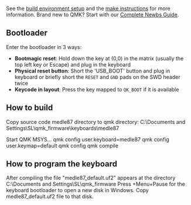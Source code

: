 
See the [build environment setup](https://docs.qmk.fm/#/getting_started_build_tools) 
and the [make instructions](https://docs.qmk.fm/#/getting_started_make_guide) for more information. Brand new to QMK? Start with our [Complete Newbs Guide](https://docs.qmk.fm/#/newbs).

## Bootloader

Enter the bootloader in 3 ways:

* **Bootmagic reset**: Hold down the key at (0,0) in the matrix (usually the top left key or Escape) and plug in the keyboard
* **Physical reset button**: Short the 'USB_BOOT' button and plug in keyboard or briefly short the `RESET` and `GND` pads on the SWD header twice
* **Keycode in layout**: Press the key mapped to `QK_BOOT` if it is available

## How to build

Copy source code medle87 directory to qmk directory:
C:\Documents and Settings\SL\qmk_firmware\keyboards\medle87

Start QMK MSYS...
qmk config user.keyboard=medle87
qmk config user.keymap=default
qmk config
qmk compile

## How to program the keyboard

After compiling the file "medle87_default.uf2" appears at the directory
C:\Documents and Settings\SL\qmk_firmware
Press +Menu+Pause for the keyboard bootloader to open a new disk in Windows.
Copy medle87_default.uf2 file to that disk.

